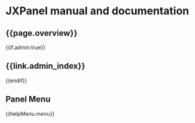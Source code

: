 
# JXPanel manual and documentation

## {{page.overview}}

{{if.admin:true}}
## {{link.admin_index}}
{{endif}}

## Panel Menu
{{helpMenu.menu}}

